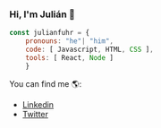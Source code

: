 ### Hi, I'm Julián 👋

```js
const julianfuhr = {
    pronouns: "he"| "him",
    code: [ Javascript, HTML, CSS ],
    tools: [ React, Node ]
    }
```
You can find me 🌎:
- [Linkedin](https://www.linkedin.com/in/juli%C3%A1n-fuhr-0659b123b/)
- [Twitter](https://twitter.com/JulianFuhr32)


<!--
**JulianFuhr/JulianFuhr** is a ✨ _special_ ✨ repository because its `README.md` (this file) appears on your GitHub profile.

Here are some ideas to get you started:

- 🔭 I’m currently working on ...
- 🌱 I’m currently learning ...
- 👯 I’m looking to collaborate on ...
- 🤔 I’m looking for help with ...
- 💬 Ask me about ...
- 📫 How to reach me: ...
- 😄 Pronouns: ...
- ⚡ Fun fact: ...
-->
